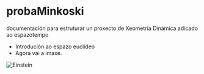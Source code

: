 # probaMinkoski
documentación para estruturar un proxecto de Xeometría Dinámica adicado ao espazotempo

*  Introdución ao espazo euclideo
* Agora vai a imaxe.

![Einstein](https://upload.wikimedia.org/wikipedia/commons/thumb/3/3e/Einstein_1921_by_F_Schmutzer_-_restoration.jpg/220px-Einstein_1921_by_F_Schmutzer_-_restoration.jpg "O amigo Einstein")
 
